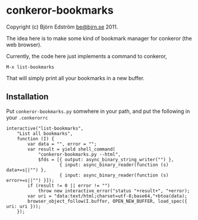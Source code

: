 conkeror-bookmarks
==================
Copyright (c) Björn Edström <be@bjrn.se> 2011.

The idea here is to make some kind of bookmark manager for conkeror (the web browser).

Currently, the code here just implements a command to conkeror,

`M-x list-bookmarks`

That will simply print all your bookmarks in a new buffer.

Installation
------------

Put `conkeror-bookmarks.py` somwhere in your path, and put the following in your `.conkerorrc`

    interactive("list-bookmarks",
        "List all bookmarks",
        function (I) {
            var data = "", error = "";
            var result = yield shell_command(
                "conkeror-bookmarks.py --html",
                $fds = [{ output: async_binary_string_writer("") },
                        { input: async_binary_reader(function (s) data+=s||"") },
                        { input: async_binary_reader(function (s) error+=s||"") }]);
            if (result != 0 || error != "")
                throw new interactive_error("status "+result+", "+error);
            var uri = "data:text/html;charset=utf-8;base64,"+btoa(data);
            browser_object_follow(I.buffer, OPEN_NEW_BUFFER, load_spec({ uri: uri }));
        });
